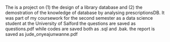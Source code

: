 The is a project on (1) the design of a library database and (2) the demostration of the knowledge of database by analysing prescriptionsDB.
It was part of my coursework for the second semester as a data science student at the University of Salford
the questions are saved as questions.pdf while codes are saved both as .sql and .bak. the report is saved as jude_onyeajunwanne.pdf
